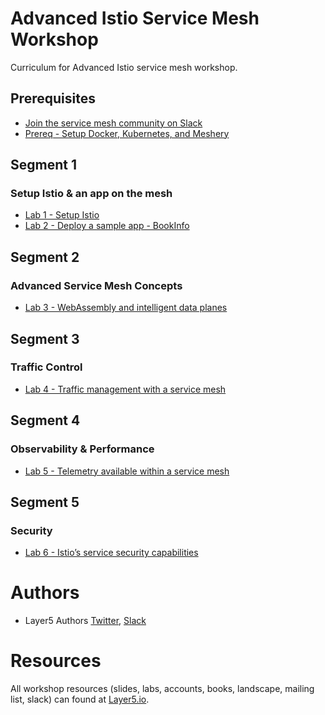 # Advanced Istio Service Mesh Workshop
Curriculum for Advanced Istio service mesh workshop. 

## Prerequisites
- [Join the service mesh community on Slack](http://slack.layer5.io)
- [Prereq - Setup Docker, Kubernetes, and Meshery](prereq/README.md)

## Segment 1
### Setup Istio & an app on the mesh
- [Lab 1 - Setup Istio](lab-1/README.md)
- [Lab 2 - Deploy a sample app - BookInfo](lab-2/README.md)

## Segment 2
### Advanced Service Mesh Concepts
- [Lab 3 - WebAssembly and intelligent data planes](lab-3/README.md)

## Segment 3
### Traffic Control
- [Lab 4 - Traffic management with a service mesh](lab-4/README.md)

## Segment 4
### Observability & Performance
- [Lab 5 - Telemetry available within a service mesh](lab-5/README.md)

## Segment 5
### Security
- [Lab 6 - Istio’s service security capabilities](lab-6/README.md)

# Authors
* Layer5 Authors [Twitter](https://twitter.com/layer5), [Slack](http://slack.layer5.io)

# Resources
All workshop resources (slides, labs, accounts, books, landscape, mailing list, slack) can found at [Layer5.io](https://layer5.io/#workshops).
